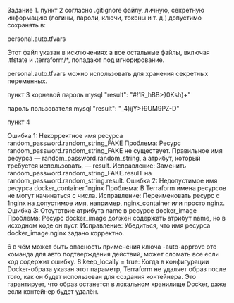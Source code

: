 Задание 1.
пункт 2
согласно .gitignore файлу, личную, секретную информацию (логины, пароли, ключи, токены и т. д.) допустимо сохранять в:

personal.auto.tfvars

Этот файл указан в исключениях а все остальные файлы, включая .tfstate и .terraform/*, попадают под игнорирование.

personal.auto.tfvars можно использовать для хранения секретных переменных.

пункт 3
корневой пароль mysql
"result": "#!1R_hBB>}0Ksh)+"

пароль пользователя mysql
"result": "_4)ijY>}9UM9PZ-D"

пункт 4

Ошибка 1: Некорректное имя ресурса random_password.random_string_FAKE
Проблема: Ресурс random_password.random_string_FAKE не существует. Правильное имя ресурса — random_password.random_string, а атрибут, который требуется использовать, — result.
Исправление: Заменить random_password.random_string_FAKE.resulT на random_password.random_string.result.
Ошибка 2: Недопустимое имя ресурса docker_container.1nginx
Проблема: В Terraform имена ресурсов не могут начинаться с числа.
Исправление: Переименовать ресурс с 1nginx на допустимое имя, например, nginx_container или просто nginx.
Ошибка 3: Отсутствие атрибута name в ресурсе docker_image
Проблема: Ресурс docker_image должен содержать атрибут name, но в исходном коде он пуст.
Исправление: Убедиться, что имя ресурса docker_image.nginx задано корректно.

6
в чём может быть опасность применения ключа -auto-approve это команда для авто подтверждения действий, может сломать все если код содержит ошибку.
8
keep_locally = true: Когда в конфигурации Docker-образа указан этот параметр, Terraform не удаляет образ после того, как он будет использован для создания контейнера. Это гарантирует, что образ останется в локальном хранилище Docker, даже если контейнер будет удалён.
